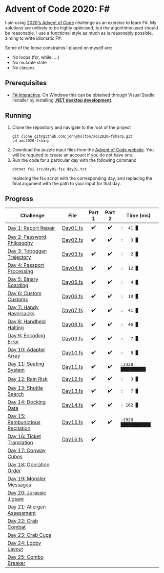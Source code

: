 # Advent of Code 2020: F# 
I am using [2020's Advent of Code](https://adventofcode.com/) challenge as an exercise to learn F#.
My solutions are unlikely to be highly optimised, but the algorithms used should be reasonable.
I use a functional style as much as is reasonably possible, aiming to write idiomatic F#.

Some of the loose constraints I placed on myself are:
- No loops (for, while, ...)
- No mutable state
- No classes

## Prerequisites
- [F# Interactive](https://docs.microsoft.com/en-us/dotnet/fsharp/tools/fsharp-interactive/). On Windows this can be obtained through Visual Studio Installer by installing [**.NET desktop development**](https://docs.microsoft.com/en-us/visualstudio/ide/fsharp-visual-studio?view=vs-2019).

## Running
1. Clone the repository and navigate to the root of the project
   ```
   git clone git@github.com:jonnybolton/aoc2020-fsharp.git
   cd aoc2020-fsharp
   ```
2. Download the puzzle input files from the [Advent of Code website](https://adventofcode.com/2020). You will be required to create an account if you do not have one.
3. Run the code for a particular day with the following command
   ```
   dotnet fsi src/day01.fsx day01.txt
   ```
   replacing the fsx script with the corresponding day, and replacing the final argument with the path to your input for that day.

## Progress
| Challenge                                                               | File                                | Part 1 | Part 2 | Time (ms)           |
|-------------------------------------------------------------------------|-------------------------------------|:------:|:------:|---------------------|
| [Day 1: Report Repair](https://adventofcode.com/2020/day/1)             | [Day01.fs](aoc2020-fsharp/Day01.fs) | ✔️     | ✔️     | `:  41 █           ` |
| [Day 2: Password Philosophy](https://adventofcode.com/2020/day/2)       | [Day02.fs](aoc2020-fsharp/Day02.fs) | ✔️     | ✔️     | `:   3 █           ` |
| [Day 3: Toboggan Trajectory](https://adventofcode.com/2020/day/3)       | [Day03.fs](aoc2020-fsharp/Day03.fs) | ✔️     | ✔️     | `:   2 █           ` |
| [Day 4: Passport Processing](https://adventofcode.com/2020/day/4)       | [Day04.fs](aoc2020-fsharp/Day04.fs) | ✔️     | ✔️     | `:  12 █           ` |
| [Day 5: Binary Boarding](https://adventofcode.com/2020/day/5)           | [Day05.fs](aoc2020-fsharp/Day05.fs) | ✔️     | ✔️     | `:   4 █           ` |
| [Day 6: Custom Customs](https://adventofcode.com/2020/day/6)            | [Day06.fs](aoc2020-fsharp/Day06.fs) | ✔️     | ✔️     | `:  10 █           ` |
| [Day 7: Handy Haversacks](https://adventofcode.com/2020/day/7)          | [Day07.fs](aoc2020-fsharp/Day07.fs) | ✔️     | ✔️     | `:  41 █           ` |
| [Day 8: Handheld Halting](https://adventofcode.com/2020/day/8)          | [Day08.fs](aoc2020-fsharp/Day08.fs) | ✔️     | ✔️     | `:  46 █           ` |
| [Day 9: Encoding Error](https://adventofcode.com/2020/day/9)            | [Day09.fs](aoc2020-fsharp/Day09.fs) | ✔️     | ✔️     | `:   7 █           ` |
| [Day 10: Adapter Array](https://adventofcode.com/2020/day/10)           | [Day10.fs](aoc2020-fsharp/Day10.fs) | ✔️     | ✔️     | `:   8 █           ` |
| [Day 11: Seating System](https://adventofcode.com/2020/day/11)          | [Day11.fs](aoc2020-fsharp/Day11.fs) | ✔️     | ✔️     | `:2328 ██████████  ` |
| [Day 12: Rain Risk](https://adventofcode.com/2020/day/12)               | [Day12.fs](aoc2020-fsharp/Day12.fs) | ✔️     | ✔️     | `:   3 █           ` |
| [Day 13: Shuttle Search](https://adventofcode.com/2020/day/13)          | [Day13.fs](aoc2020-fsharp/Day13.fs) | ✔️     | ✔️     | `:   7 █           ` |
| [Day 14: Docking Data](https://adventofcode.com/2020/day/14)            | [Day14.fs](aoc2020-fsharp/Day14.fs) | ✔️     | ✔️     | `: 162 █           ` |
| [Day 15: Rambunctious Recitation](https://adventofcode.com/2020/day/15) | [Day15.fs](aoc2020-fsharp/Day15.fs) | ✔️     | ✔️     | `:2920 ████████████` |
| [Day 16: Ticket Translation](https://adventofcode.com/2020/day/16)      | [Day16.fs](aoc2020-fsharp/Day16.fs) | ✔️     |        |                      |
| [Day 17: Conway Cubes](https://adventofcode.com/2020/day/17)            |                                     |        |        |                      |
| [Day 18: Operation Order](https://adventofcode.com/2020/day/18)         |                                     |        |        |                      |
| [Day 19: Monster Messages](https://adventofcode.com/2020/day/19)        |                                     |        |        |                      |
| [Day 20: Jurassic Jigsaw](https://adventofcode.com/2020/day/20)         |                                     |        |        |                      |
| [Day 21: Allergen Assessment](https://adventofcode.com/2020/day/21)     |                                     |        |        |                      |
| [Day 22: Crab Combat](https://adventofcode.com/2020/day/22)             |                                     |        |        |                      |
| [Day 23: Crab Cups](https://adventofcode.com/2020/day/23)               |                                     |        |        |                      |
| [Day 24: Lobby Layout](https://adventofcode.com/2020/day/24)            |                                     |        |        |                      |
| [Day 25: Combo Breaker](https://adventofcode.com/2020/day/25)           |                                     |        |        |                      |
